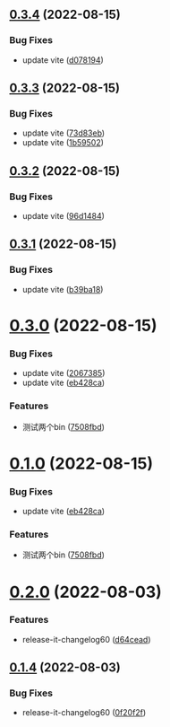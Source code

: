 

## [0.3.4](https://github.com/aehyok/ak-cli/compare/0.3.3...0.3.4) (2022-08-15)


### Bug Fixes

* update vite ([d078194](https://github.com/aehyok/ak-cli/commit/d0781947dc20805d1b793029b6bd94cdedb13642))

## [0.3.3](https://github.com/aehyok/ak-cli/compare/0.3.2...0.3.3) (2022-08-15)


### Bug Fixes

* update vite ([73d83eb](https://github.com/aehyok/ak-cli/commit/73d83eb5e01451e2a956c44d0ae3634c917b1229))
* update vite ([1b59502](https://github.com/aehyok/ak-cli/commit/1b5950279d6a6228cc9030d1400a563f62a31693))

## [0.3.2](https://github.com/aehyok/ak-cli/compare/0.3.1...0.3.2) (2022-08-15)


### Bug Fixes

* update vite ([96d1484](https://github.com/aehyok/ak-cli/commit/96d148432c309a7fd45f49191f4445aeef029d36))

## [0.3.1](https://github.com/aehyok/ak-cli/compare/0.3.0...0.3.1) (2022-08-15)


### Bug Fixes

* update vite ([b39ba18](https://github.com/aehyok/ak-cli/commit/b39ba180412fb15d9d48ca1e5304ba5c641c1927))

# [0.3.0](https://github.com/aehyok/ak-cli/compare/0.2.0...0.3.0) (2022-08-15)


### Bug Fixes

* update vite ([2067385](https://github.com/aehyok/ak-cli/commit/20673858841761b066e22689fc908ed619ac48f7))
* update vite ([eb428ca](https://github.com/aehyok/ak-cli/commit/eb428ca50560fd0ed8a9eb56f8308cd0b2e6ff5b))


### Features

* 测试两个bin ([7508fbd](https://github.com/aehyok/ak-cli/commit/7508fbdd8d48e6ae44686943ef8f456a870442ea))

# [0.1.0](https://github.com/aehyok/ak-cli/compare/0.2.0...0.1.0) (2022-08-15)


### Bug Fixes

* update vite ([eb428ca](https://github.com/aehyok/ak-cli/commit/eb428ca50560fd0ed8a9eb56f8308cd0b2e6ff5b))


### Features

* 测试两个bin ([7508fbd](https://github.com/aehyok/ak-cli/commit/7508fbdd8d48e6ae44686943ef8f456a870442ea))

# [0.2.0](https://github.com/aehyok/ak-cli/compare/0.1.4...0.2.0) (2022-08-03)


### Features

* release-it-changelog60 ([d64cead](https://github.com/aehyok/ak-cli/commit/d64ceadf27832a13c97276ccad0755e0417f1dc8))

## [0.1.4](https://github.com/aehyok/ak-cli/compare/0.1.3...0.1.4) (2022-08-03)


### Bug Fixes
* release-it-changelog60 ([0f20f2f](https://github.com/aehyok/ak-cli/commit/0f20f2f55deeec4e6ff2d951ef0312137e0bf992))